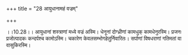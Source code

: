 +++
title = "28 आयुधानामहं वज्रम्"

+++
  
  
।।10.28।। आयुधानां शस्त्राणां मध्ये वज्रं अस्मि। धेनूनां दोग्ध्रीणां
कामधुक् कामधेनुरस्मि। प्रजनः प्रजोत्पादकः कन्दर्पश्च कामोऽस्मि। चकारेण
केवलसम्भोगहेतुर्निवारितः। सर्पाणां विषधराणां गतिमतां वा वासुकिरस्मि।  
  
